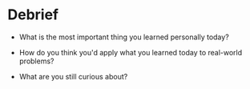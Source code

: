 # Debrief

- What is the most important thing you learned personally today?

- How do you think you'd apply what you learned today to real-world problems?

- What are you still curious about?
